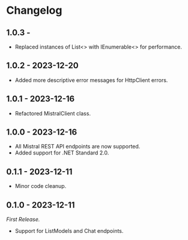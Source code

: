 # Changelog

## 1.0.3 - 

- Replaced instances of List<> with IEnumerable<> for performance.

## 1.0.2 - 2023-12-20

- Added more descriptive error messages for HttpClient errors.

## 1.0.1 - 2023-12-16

- Refactored MistralClient class.

## 1.0.0 - 2023-12-16

- All Mistral REST API endpoints are now supported.
- Added support for .NET Standard 2.0.

## 0.1.1 - 2023-12-11

- Minor code cleanup.

## 0.1.0 - 2023-12-11

_First Release._

- Support for ListModels and Chat endpoints.